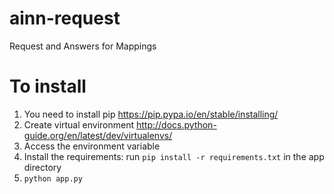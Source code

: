 # ainn-request
Request and Answers for Mappings

# To install
1. You need to install pip https://pip.pypa.io/en/stable/installing/
2. Create virtual environment http://docs.python-guide.org/en/latest/dev/virtualenvs/
3. Access the environment variable
4. Install the requirements: run `pip install -r requirements.txt` in the app directory
5. `python app.py`

